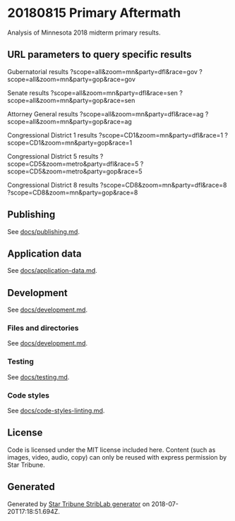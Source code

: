 # 20180815 Primary Aftermath

Analysis of Minnesota 2018 midterm primary results.


## URL parameters to query specific results

Gubernatorial results
?scope=all&zoom=mn&party=dfl&race=gov
?scope=all&zoom=mn&party=gop&race=gov

Senate results
?scope=all&zoom=mn&party=dfl&race=sen
?scope=all&zoom=mn&party=gop&race=sen

Attorney General results
?scope=all&zoom=mn&party=dfl&race=ag
?scope=all&zoom=mn&party=gop&race=ag

Congressional District 1 results
?scope=CD1&zoom=mn&party=dfl&race=1
?scope=CD1&zoom=mn&party=gop&race=1

Congressional District 5 results
?scope=CD5&zoom=metro&party=dfl&race=5
?scope=CD5&zoom=metro&party=gop&race=5

Congressional District 8 results
?scope=CD8&zoom=mn&party=dfl&race=8
?scope=CD8&zoom=mn&party=gop&race=8


## Publishing

See [docs/publishing.md](./docs/publishing.md).

## Application data

See [docs/application-data.md](./docs/application-data.md).

## Development

See [docs/development.md](./docs/development.md).

### Files and directories

See [docs/development.md](./docs/files-directories.md).

### Testing

See [docs/testing.md](./docs/testing.md).

### Code styles

See [docs/code-styles-linting.md](./docs/code-styles-linting.md).

## License

Code is licensed under the MIT license included here. Content (such as images, video, audio, copy) can only be reused with express permission by Star Tribune.

## Generated

Generated by [Star Tribune StribLab generator](https://github.com/striblab/generator-striblab) on 2018-07-20T17:18:51.694Z.
